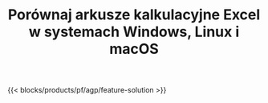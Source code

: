 ﻿---
title: Porównaj arkusze kalkulacyjne Excel w systemach Windows, Linux i macOS 
weight: 7730
url: /pl/comparison
description: Darmowa aplikacja i interfejsy API do porównania plików Excel XLS, XLSX, CSV, TSV, ODS, SXC i FODS
---
{{< blocks/products/pf/agp/feature-solution >}} 

